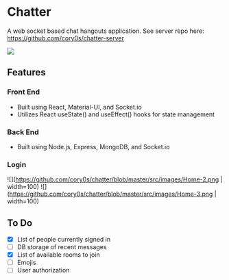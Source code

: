 # Chatter
A web socket based chat hangouts application.
See server repo here: https://github.com/cory0s/chatter-server

![](https://github.com/cory0s/chatter/blob/master/src/images/Home-1.png)

## Features

### Front End
- Built using React, Material-UI, and Socket.io
- Utilizes React useState() and useEffect() hooks for state management

### Back End
- Built using Node.js, Express, MongoDB, and Socket.io

### Login
![](https://github.com/cory0s/chatter/blob/master/src/images/Home-2.png | width=100)
![](https://github.com/cory0s/chatter/blob/master/src/images/Home-3.png | width=100)

## To Do
- [x] List of people currently signed in
- [ ] DB storage of recent messages
- [x] List of available rooms to join
- [ ] Emojis
- [ ] User authorization

